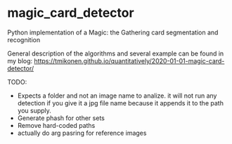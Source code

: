 # magic_card_detector
Python implementation of a Magic: the Gathering card segmentation and recognition

General description of the algorithms and several example can be found in my blog:
https://tmikonen.github.io/quantitatively/2020-01-01-magic-card-detector/

TODO:
- Expects a folder and not an image name to analize. it will not run any detection
  if you give it a jpg file name because it appends it to the path you supply.
- Generate phash for other sets
- Remove hard-coded paths
- actually do arg pasring for reference images



